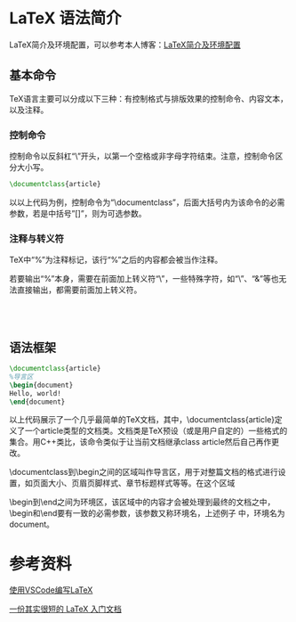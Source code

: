 # LaTeX 语法简介
LaTeX简介及环境配置，可以参考本人博客：[LaTeX简介及环境配置](https://blog.csdn.net/Zerg_Wang/article/details/104213500)

## 基本命令
TeX语言主要可以分成以下三种：有控制格式与排版效果的控制命令、内容文本，以及注释。

### 控制命令
控制命令以反斜杠“\”开头，以第一个空格或非字母字符结束。注意，控制命令区分大小写。

```latex
\documentclass{article}
```
以以上代码为例，控制命令为“\documentclass”，后面大括号内为该命令的必需参数，若是中括号”[]”，则为可选参数。

### 注释与转义符
TeX中“%”为注释标记，该行“%”之后的内容都会被当作注释。

若要输出“%”本身，需要在前面加上转义符“\”，一些特殊字符，如“\”、“&”等也无法直接输出，都需要前面加上转义符。


<br/><br/>


## 语法框架
```latex
\documentclass{article}
%导言区
\begin{document}
Hello, world!
\end{document}
```
以上代码展示了一个几乎最简单的TeX文档，其中，\documentclass{article}定义了一个article类型的文档类。文档类是TeX预设（或是用户自定的）一些格式的集合。用C++类比，该命令类似于让当前文档继承class article然后自己再作更改。


\documentclass到\begin之间的区域叫作导言区，用于对整篇文档的格式进行设置，如页面大小、页眉页脚样式、章节标题样式等等。在这个区域

\begin到\end之间为环境区，该区域中的内容才会被处理到最终的文档之中，\begin和\end要有一致的必需参数，该参数又称环境名，上述例子
中，环境名为document。




# 参考资料
[使用VSCode编写LaTeX](https://zhuanlan.zhihu.com/p/38178015)

[一份其实很短的 LaTeX 入门文档](https://liam.page/2014/09/08/latex-introduction/)